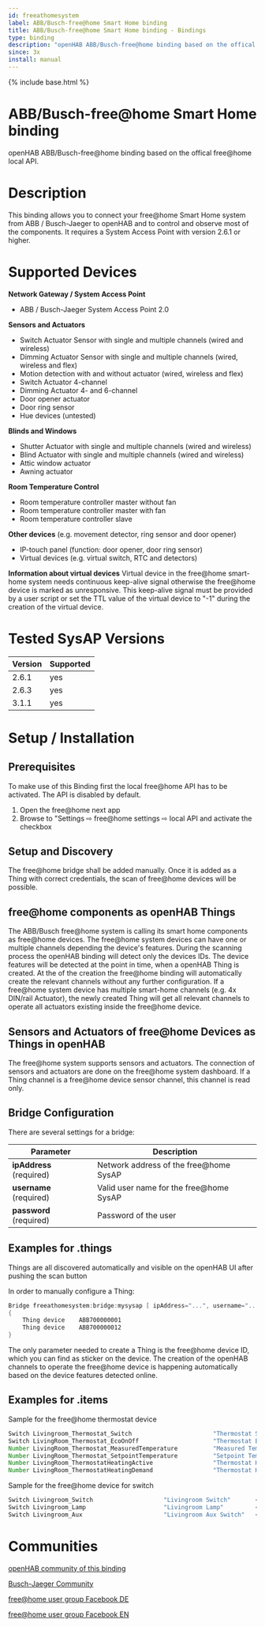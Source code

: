 ```yaml
---
id: freeathomesystem
label: ABB/Busch-free@home Smart Home binding
title: ABB/Busch-free@home Smart Home binding - Bindings
type: binding
description: "openHAB ABB/Busch-free@home binding based on the offical free@home local API."
since: 3x
install: manual
---
```


<!-- Attention authors: Do not edit directly. Please add your changes to the appropriate source repository -->

{% include base.html %}

# ABB/Busch-free@home Smart Home binding

openHAB ABB/Busch-free@home binding based on the offical free@home local API.

# Description

This binding allows you to connect your free@home Smart Home system from ABB / Busch-Jaeger to openHAB and to control and observe most of the components.
It requires a System Access Point with version 2.6.1 or higher.

# Supported Devices

**Network Gateway / System Access Point**

 - ABB / Busch-Jaeger System Access Point 2.0

**Sensors and Actuators**

 - Switch Actuator Sensor with single and multiple channels (wired and wireless)
 - Dimming Actuator Sensor with single and multiple channels (wired, wireless and flex)
 - Motion detection with and without actuator (wired, wireless and flex)
 - Switch Actuator 4-channel
 - Dimming Actuator 4- and 6-channel
 - Door opener actuator
 - Door ring sensor
 - Hue devices (untested)

**Blinds and Windows**

 - Shutter Actuator with single and multiple channels (wired and wireless)
 - Blind Actuator  with single and multiple channels (wired and wireless)
 - Attic window actuator
 - Awning actuator

**Room Temperature Control**

 - Room temperature controller master without fan
 - Room temperature controller master with fan
 - Room temperature controller slave

**Other devices** (e.g. movement detector, ring sensor and door opener)

 - IP-touch panel (function: door opener, door ring sensor)
 - Virtual devices (e.g. virtual switch, RTC and detectors)

**Information about virtual devices**
Virtual device in the free@home smart-home system needs continuous keep-alive signal otherwise the free@home device is marked as unresponsive.
This keep-alive signal must be provided by a user script or set the TTL value of the virtual device to "-1" during the creation of the virtual device.

# Tested SysAP Versions

| Version | Supported |
|---------|-----------|
| 2.6.1   | yes       |
| 2.6.3   | yes       |
| 3.1.1   | yes       |

# Setup / Installation

## Prerequisites

To make use of this Binding first the local free@home API has to be activated.
The API is disabled by default.

1. Open the free@home next app
1. Browse to "Settings ⇨ free@home settings ⇨ local API and activate the checkbox

## Setup and Discovery

The free@home bridge shall be added manually.
Once it is added as a Thing with correct credentials, the scan of free@home devices will be possible.

## free@home components as openHAB Things

The ABB/Busch free@home system is calling its smart home components as free@home devices.
The free@home system devices can have one or multiple channels depending the device's features.
During the scanning process the openHAB binding will detect only the devices IDs.
The device features will be detected at the point in time, when a openHAB Thing is created.
At the of the creation the free@home binding will automatically create the relevant channels without any further configuration.
If a free@home system device has multiple smart-home channels (e.g. 4x DIN/rail Actuator), the newly created Thing will get all relevant channels to operate all actuators existing inside the free@home device.

## Sensors and Actuators of free@home Devices as Things in openHAB

The free@home system supports sensors and actuators.
The connection of sensors and actuators are done on the free@home system dashboard.
If a Thing channel is a free@home device sensor channel, this channel is read only.

## Bridge Configuration

There are several settings for a bridge:

| Parameter                | Description                             |
|--------------------------|-----------------------------------------|
| **ipAddress** (required) | Network address of the free@home SysAP  |
| **username** (required)  | Valid user name for the free@home SysAP |
| **password** (required)  | Password of the user                    |

## Examples for .things

Things are all discovered automatically and visible on the openHAB UI after pushing the scan button

In order to manually configure a Thing:

```java
Bridge freeathomesystem:bridge:mysysap [ ipAddress="...", username="...", password="..." ]
{
    Thing device    ABB700000001
    Thing device    ABB700000012
}
```

The only parameter needed to create a Thing is the free@home device ID, which you can find as sticker on the device.
The creation of the openHAB channels to operate the free@home device is happening automatically based on the device features detected online.

## Examples for .items

Sample for the free@home thermostat device

```java
Switch Livingroom_Thermostat_Switch                       "Thermostat Siwtch"               <temperature>  (Livingroom)                              { channel="freeathomesystem:device:312095ad75:ABB700000001:ch0000#controller-on-off-request" }
Switch LivingRoom_Thermostat_EcoOnOff                     "Thermostat Eco Activation"       <switch>       (Livingroom)                              { channel="freeathomesystem:device:312095ad75:ABB700000001:ch0000#eco-mode-on-off-request" }
Number LivingRoom_Thermostat_MeasuredTemperature          "Measured Temperature"            <temperature>  (Livingroom)  ["Temperature"]             { channel="freeathomesystem:device:312095ad75:ABB700000001:ch0000#measured-temperature" }
Number LivingRoom_Thermostat_SetpointTemperature          "Setpoint Temperature"            <temperature>  (Livingroom)  ["Setpoint", "Temperature"] { channel="freeathomesystem:device:312095ad75:ABB700000001:ch0000#absolute-setpoint-temperature" }
Number LivingRoom_ThermostatHeatingActive                 "Thermostat Heating Active"       <temperature>  (Livingroom)  ["Status"]                  { channel="freeathomesystem:device:312095ad75:ABB700000001:ch0000#heating-active" }
Number LivingRoom_ThermostatHeatingDemand                 "Thermostat Heating Demand"       <temperature>  (Livingroom)  ["Status"]                  { channel="freeathomesystem:device:312095ad75:ABB700000001:ch0000#status-indication" }
```

Sample for the free@home device for switch

```java
Switch Livingroom_Switch                    "Livingroom Switch"       <switch>  (Livingroom)  ["Light"]   { channel="freeathomesystem:device:312095ad75:ABB700000012:ch0000#switch-on-off" }
Switch Livingroom_Lamp                      "Livingroom Lamp"         <switch>  (Livingroom)  ["Light"]   { channel="freeathomesystem:device:312095ad75:ABB700000012:ch0006#switch-on-off" }
Switch Livingroom_Aux                       "Livingroom Aux Switch"   <switch>  (Livingroom)  ["Light"]   { channel="freeathomesystem:device:312095ad75:ABB700000012:ch000b#switch-on-off" }
```

# Communities

[openHAB community of this binding](https://community.openhab.org/t/abb-busch-jager-free-home-official-rest-api/141698)

[Busch-Jaeger Community](https://community.busch-jaeger.de/)

[free@home user group Facebook DE](https://www.facebook.com/groups/738242583015188)

[free@home user group Facebook EN](https://www.facebook.com/groups/452502972031360)

